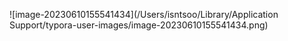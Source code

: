 ![image-20230610155541434](/Users/isntsoo/Library/Application Support/typora-user-images/image-20230610155541434.png)